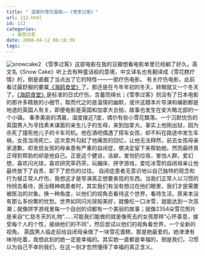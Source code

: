 ```yaml
---
title: " 温暖的雪花蛋糕——《雪季过客》"
url: 112.html
id: 112
categories:
  - 发现分享
date: 2008-04-12 06:18:39
tags:
---
```


![snowcake2](../../../images/2008/04/snowcake2.jpg) 《雪季过客》这部电影在我的豆瓣想看电影单里已经躺了好久。英文名《Snow Cake》听上去有种童话般的意境，中文译名也有翻译成《雪花糕疗情》的，倒是直截了当点出了它的特性——一部疗伤电影。 有关疗伤电影，此前看过最舒服的要属[《海鸥食堂》](http://www.coletree.com/weblog/?p=55)了。那还是在今年年初的冬天，转眼就又一个冬天了。[《海鸥食堂》](http://www.coletree.com/weblog/?p=55)是标准的日式疗伤，含蓄而绵长；《雪季过客》则没有了日本电影的那许多精致的小细节，取而代之的是温情的幽默，或许这跟本片导演和编剧都是地道的英国人有关，即便电影是英国和加拿大合拍，故事也发生在安大略北部的一个小镇。 春季美丽的清晨，温度接近7度，偶尔有些小雪花飘落。一个沉默忧伤的英国男人为寻找素未谋面的亲生儿子的生母，来到加拿大。事实上他刚出狱，因为杀死了撞死他儿子的卡车司机。他在酒吧偶遇了搭车女孩，却不料在路途中发生车祸，女孩当场死亡。这次意外勾起了他痛苦的回忆，让他无法释然，前去女孩母亲家道歉，却发现女孩的母亲患有严重的自闭症，便决定留下来帮助她。然而最终真正得到帮助的却是他自己。正是这个健谈，洁癖，害怕扔垃圾，害怕人群，爱幻想，喜欢闪光球，喜欢研究草药茶，玩蹦床、拼字游戏，爱吃冰雪的自闭母亲让他最终放下了自责，卸下了悲伤的过往。 自闭症患者无意识地以自己独特的观念和行为替正常人疗伤，我想这才是导演真正想要表现的东西。当我们正常人以习惯的怜悯去看待，医治精神病患者时，其实我们有没有想过在他们眼里，我们才是需要被医治的对象。换一种角度，以他们的视角去看待这个世界，看待生活，原来本没有那么多纷繁的忧愁。世界如同闪光球般美好，就像吃一口冰雪，就能达到一次高潮；就像拼字游戏里每一个自创的词都有一个美丽的故事；就像2354朵雪花照片是来自“仁慈冬天的礼物”……可能我们能做的就是像死去的女孩那样“心怀善意，接受每个人的个性，接纳他们的不同”，然后尝试以他们的视角看世界，一个全新的视角。 英国男人临走前给自闭母亲做了一块雪花蛋糕，那是她最爱的。她津津有味地吃着，我想此刻的她一定是幸福的。其实她一直都是幸福的，倒是我们，习惯以为自己不幸的我们，在这一刻才忽然懂得了幸福的真正含义。